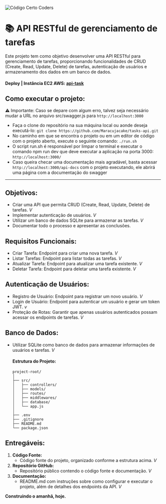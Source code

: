 ![Código Certo Coders](https://utfs.io/f/3b2340e8-5523-4aca-a549-0688fd07450e-j4edu.jfif)

# 📚 API RESTful de gerenciamento de tarefas
Este projeto tem como objetivo desenvolver uma API RESTful para gerenciamento de tarefas, proporcionando funcionalidades de CRUD (Create, Read, Update, Delete) de tarefas, autenticação de usuários e armazenamento dos dados em um banco de dados.

#### Deploy | Instância EC2 AWS: <a href="http://15.228.15.213:3000/api-docs/">api-task</a>

## Como executar o projeto: 
⚠️ Importante: Caso se depare com algum erro, talvez seja necessário mudar a URL no arquivo src/swagger.js para ```http://localhost:3000```


- Faça o clone do repositório na sua máquina local ou aonde deseja executá-lo: ```git clone https://github.com/Maracujacake/tasks-api.git```
- No caminho em que se encontra o projeto ou em um editor de código com o projeto aberto, execute o seguinte comando: ```./run.sh```
- O script run.sh é responsável por limpar o terminal e executar o comando npm run dev que deve executar a aplicação na porta 3000: ```http://localhost:3000/```
- Caso queira checar uma documentação mais agradável, basta acessar ```http://localhost:3000/api-docs``` com o projeto executando, ele abrirá uma página com a documentação do swagger



---

## Objetivos:
- Criar uma API que permita CRUD (Create, Read, Update, Delete) de tarefas. _V_
- Implementar autenticação de usuários. _V_
- Utilizar um banco de dados SQLite para armazenar as tarefas. _V_
- Documentar todo o processo e apresentar as conclusões.

## Requisitos Funcionais:
- Criar Tarefa: Endpoint para criar uma nova tarefa. _V_
- Listar Tarefas: Endpoint para listar todas as tarefas. _V_
- Atualizar Tarefa: Endpoint para atualizar uma tarefa existente. _V_
- Deletar Tarefa: Endpoint para deletar uma tarefa existente. _V_

## Autenticação de Usuários:
- Registro de Usuário: Endpoint para registrar um novo usuário. _V_
- Login de Usuário: Endpoint para autenticar um usuário e gerar um token JWT. _v_
- Proteção de Rotas: Garantir que apenas usuários autenticados possam acessar os endpoints de tarefas. _V_

## Banco de Dados:
- Utilizar SQLite como banco de dados para armazenar informações de usuários e tarefas. _V_

   #### Estrutura do Projeto:
   ```plaintext
   project-root/
   │
   ├── src/
   │   ├── controllers/
   │   ├── models/
   │   ├── routes/
   │   ├── middlewares/
   │   ├── database/
   │   └── app.js
   │
   ├── .env
   ├── .gitignore
   ├── README.md
   └── package.json
   ```
## Entregáveis:
   1. **Código Fonte:**
      - Código fonte do projeto, organizado conforme a estrutura acima. _V_
   2. **Repositório GitHub:**
      - Repositório público contendo o código fonte e documentação. _V_
   3. **Documentação:**
      - README.md com instruções sobre como configurar e executar o projeto, além de detalhes dos endpoints da API. _V_

**Construindo o amanhã, hoje.**
